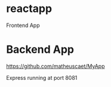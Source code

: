 # reactapp
 Frontend App

# Backend App
 https://github.com/matheuscaet/MyApp

Express running at port 8081
